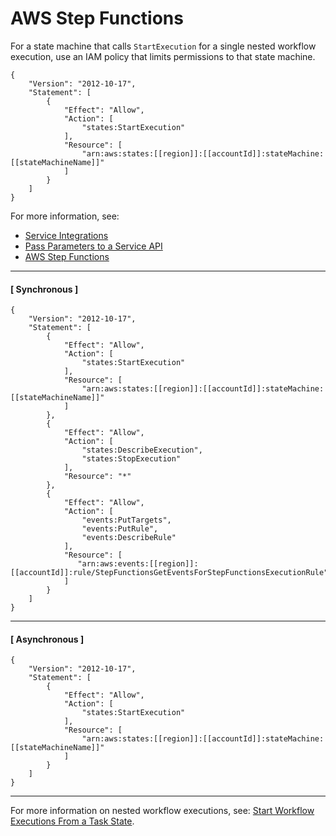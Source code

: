 # AWS Step Functions<a name="stepfunctions-iam"></a>

For a state machine that calls `StartExecution` for a single nested workflow execution, use an IAM policy that limits permissions to that state machine\. 

```
{
    "Version": "2012-10-17",
    "Statement": [
        {
            "Effect": "Allow",
            "Action": [
                "states:StartExecution"
            ],
            "Resource": [
                "arn:aws:states:[[region]]:[[accountId]]:stateMachine:[[stateMachineName]]"
            ]
        }
    ]
}
```

For more information, see:
+ [Service Integrations](concepts-service-integrations.md)
+ [Pass Parameters to a Service API](connect-parameters.md)
+ [AWS Step Functions](connect-stepfunctions.md)

------
#### [ Synchronous ]

```
{
    "Version": "2012-10-17",
    "Statement": [
        {
            "Effect": "Allow",
            "Action": [
                "states:StartExecution"
            ],
            "Resource": [
                "arn:aws:states:[[region]]:[[accountId]]:stateMachine:[[stateMachineName]]"
            ]
        },
        {
            "Effect": "Allow",
            "Action": [
                "states:DescribeExecution",
                "states:StopExecution"
            ],
            "Resource": "*"
        },
        {
            "Effect": "Allow",
            "Action": [
                "events:PutTargets",
                "events:PutRule",
                "events:DescribeRule"
            ],
            "Resource": [
               "arn:aws:events:[[region]]:[[accountId]]:rule/StepFunctionsGetEventsForStepFunctionsExecutionRule"
            ]
        }
    ]
}
```

------
#### [ Asynchronous ]

```
{
    "Version": "2012-10-17",
    "Statement": [
        {
            "Effect": "Allow",
            "Action": [
                "states:StartExecution"
            ],
            "Resource": [
                "arn:aws:states:[[region]]:[[accountId]]:stateMachine:[[stateMachineName]]"
            ]
        }
    ]
}
```

------

For more information on nested workflow executions, see: [Start Workflow Executions From a Task State](concepts-nested-workflows.md)\.